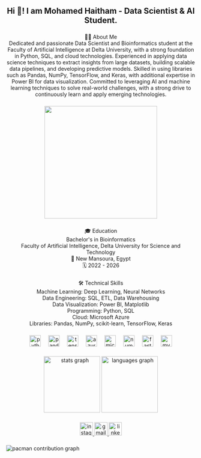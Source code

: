 <h2 align="center">Hi 👋! I am Mohamed Haitham - Data Scientist & AI Student.</h2>

###

<p align="center">🧑‍💻 About Me<br>Dedicated and passionate Data Scientist and Bioinformatics student at the Faculty of Artificial Intelligence at Delta University, with a strong foundation in Python, SQL, and cloud technologies. Experienced in applying data science techniques to extract insights from large datasets, building scalable data pipelines, and developing predictive models. Skilled in using libraries such as Pandas, NumPy, TensorFlow, and Keras, with additional expertise in Power BI for data visualization. Committed to leveraging AI and machine learning techniques to solve real-world challenges, with a strong drive to continuously learn and apply emerging technologies.</p>

###

<div align="center">
  <img height="300" src="https://i.pinimg.com/originals/90/70/32/9070324cdfc07c68d60eed0c39e77573.gif"  />
</div>

###

<p align="center">🎓 Education<br>Bachelor's in Bioinformatics<br>Faculty of Artificial Intelligence, Delta University for Science and Technology<br>📍 New Mansoura, Egypt<br>🗓️ 2022 - 2026</p>

###

<p align="center">🛠️ Technical Skills<br>Machine Learning: Deep Learning, Neural Networks<br>Data Engineering: SQL, ETL, Data Warehousing<br>Data Visualization: Power BI, Matplotlib<br>Programming: Python, SQL<br>Cloud: Microsoft Azure<br>Libraries: Pandas, NumPy, scikit-learn, TensorFlow, Keras</p>

###

<div align="center">
  <img src="https://cdn.jsdelivr.net/gh/devicons/devicon/icons/python/python-original.svg" height="30" alt="python logo"  />
  <img width="12" />
  <img src="https://cdn.jsdelivr.net/gh/devicons/devicon/icons/pandas/pandas-original.svg" height="30" alt="pandas logo"  />
  <img width="12" />
  <img src="https://cdn.jsdelivr.net/gh/devicons/devicon/icons/tensorflow/tensorflow-original.svg" height="30" alt="tensorflow logo"  />
  <img width="12" />
  <img src="https://cdn.jsdelivr.net/gh/devicons/devicon/icons/azure/azure-original.svg" height="30" alt="azure logo"  />
  <img width="12" />
  <img src="https://cdn.jsdelivr.net/gh/devicons/devicon/icons/microsoftsqlserver/microsoftsqlserver-plain.svg" height="30" alt="microsoftsqlserver logo"  />
  <img width="12" />
  <img src="https://cdn.jsdelivr.net/gh/devicons/devicon/icons/numpy/numpy-original.svg" height="30" alt="numpy logo"  />
  <img width="12" />
  <img src="https://cdn.jsdelivr.net/gh/devicons/devicon/icons/fastapi/fastapi-original.svg" height="30" alt="fastapi logo"  />
  <img width="12" />
  <img src="https://cdn.jsdelivr.net/gh/devicons/devicon/icons/mysql/mysql-original.svg" height="30" alt="mysql logo"  />
</div>

###

<div align="center">
  <img src="https://github-readme-stats.vercel.app/api?username=mohamedhaitham22&hide_title=false&hide_rank=false&show_icons=true&include_all_commits=true&count_private=true&disable_animations=false&theme=dracula&locale=en&hide_border=false" height="150" alt="stats graph"  />
  <img src="https://github-readme-stats.vercel.app/api/top-langs?username=mohamedhaitham22&locale=en&hide_title=false&layout=compact&card_width=320&langs_count=5&theme=dracula&hide_border=false" height="150" alt="languages graph"  />
</div>

###

<div align="center">
  <a href="mo7amed_yamani" target="_blank">
    <img src="https://img.shields.io/static/v1?message=Instagram&logo=instagram&label=&color=E4405F&logoColor=white&labelColor=&style=for-the-badge" height="35" alt="instagram logo"  />
  </a>
  <a href="mo7amed.yamani@gmail.com" target="_blank">
    <img src="https://img.shields.io/static/v1?message=Gmail&logo=gmail&label=&color=D14836&logoColor=white&labelColor=&style=for-the-badge" height="35" alt="gmail logo"  />
  </a>
  <a href="https://www.linkedin.com/in/mohamed-yamani-48353a255" target="_blank">
    <img src="https://img.shields.io/static/v1?message=LinkedIn&logo=linkedin&label=&color=0077B5&logoColor=white&labelColor=&style=for-the-badge" height="35" alt="linkedin logo"  />
  </a>
</div>

###

<picture>
  <source media="(prefers-color-scheme: dark)" srcset="https://raw.githubusercontent.com/mohamedhaitham22/mohamedhaitham22/output/pacman-contribution-graph-dark.svg">
  <source media="(prefers-color-scheme: light)" srcset="https://raw.githubusercontent.com/mohamedhaitham22/mohamedhaitham22/output/pacman-contribution-graph.svg">
  <img alt="pacman contribution graph" src="https://raw.githubusercontent.com/mohamedhaitham22/mohamedhaitham22/output/pacman-contribution-graph.svg">
</picture>

###
